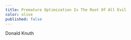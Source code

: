 ```yaml
---
title: Premature Optimization Is The Root Of All Evil
color: olive
published: false
---
```


Donald Knuth
